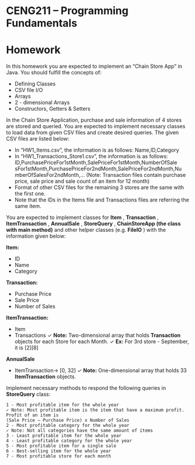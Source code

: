 # CENG211 – Programming Fundamentals

# Homework #

In this homework you are expected to implement an “Chain Store App” in Java.
You should fulfill the concepts of:

- Defining Classes
- CSV file I/O
- Arrays
- 2 - dimensional Arrays
- Constructors, Getters & Setters

In the Chain Store Application, purchase and sale information of 4 stores are stored and queried.
You are expected to implement necessary classes to load data from given CSV files and create
desired queries. The given CSV files are listed below:

- In “HW1_Items.csv”, the information is as follows:
    Name,ID,Category
- In “HW1_Transactions_Store1.csv”, the information is as follows:
    ID,PurchasePriceFor1stMonth,SalePriceFor1stMonth,NumberOfSale
    sFor1stMonth,PurchasePriceFor2ndMonth,SalePriceFor2ndMonth,Nu
    mberOfSalesFor2ndMonth,...
       (Note: Transaction files contain purchase price, sale price and sale count of an item
       for 12 month)
- Format of other CSV files for the remaining 3 stores are the same with the first one.
- Note that the IDs in the Items file and Transactions files are referring the same item.

You are expected to implement classes for **Item** , **Transaction** , **ItemTransaction** , **AnnualSale** ,
**StoreQuery** , **ChainStoreApp (the class with main method)** and other helper classes (e.g. **FileIO** )
with the information given below:

**Item:**

- ID
- Name
- Category

**Transaction:**

- Purchase Price
- Sale Price
- Number of Sales


**ItemTransaction:**

- Item
- Transactions
    ✓ **Note:** Two-dimensional array that holds **Transaction** objects for each Store for each
       Month.
    ✓ **Ex:** For 3rd store - September, it is [2][8]

**AnnualSale**

- ItemTransaction→ [0, 32]
    ✓ **Note:** One-dimensional array that holds 33 **ItemTransaction** objects.

Implement necessary methods to respond the following queries in **StoreQuery** class:

```
1 - Most profitable item for the whole year
✓ Note: Most profitable item is the item that have a maximum profit. Profit of an item is
(Sale Price – Purchase Price) x Number of Sales
2 - Most profitable category for the whole year
✓ Note: Not all categories have the same amount of items
3 - Least profitable item for the whole year
4 - Least profitable category for the whole year
5 - Most profitable item for a single sale
6 - Best-selling item for the whole year
7 - Most profitable store for each month
```
